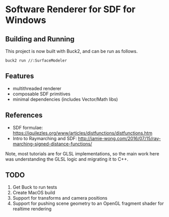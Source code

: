 # Software Renderer for SDF for Windows

## Building and Running

This project is now built with Buck2, and can be run as follows.

```
buck2 run //:SurfaceModeler
```

## Features

* multithreaded renderer
* composable SDF primitives
* minimal dependencies (includes Vector/Math libs)

## References

* SDF formulae: https://iquilezles.org/www/articles/distfunctions/distfunctions.htm
* Intro to Raymarching and SDF: http://jamie-wong.com/2016/07/15/ray-marching-signed-distance-functions/

Note, most tutorials are for GLSL implementations, so the main work here was understanding the GLSL logic and migrating it to C++.

## TODO

1. Get Buck to run tests
1. Create MacOS build
1. Support for transforms and camera positions
1. Support for pushing scene geometry to an OpenGL fragment shader for realtime rendering
